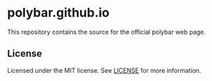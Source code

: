 # polybar.github.io

This repository contains the source for the official polybar web page.

## License
Licensed under the MIT license. See [LICENSE](https://github.com/polybar/polybar.github.io/blob/master/LICENSE) for more information.
